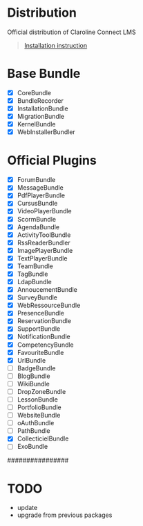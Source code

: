 # Distribution
Official distribution of Claroline Connect LMS

> [Installation instruction](https://github.com/claroline/Claroline/blob/master/README.md)

# Base Bundle

- [x] CoreBundle
- [x] BundleRecorder
- [x] InstallationBundle
- [x] MigrationBundle
- [x] KernelBundle
- [x] WebInstallerBundler

# Official Plugins

- [x] ForumBundle
- [x] MessageBundle
- [x] PdfPlayerBundle
- [x] CursusBundle
- [x] VideoPlayerBundle
- [x] ScormBundle
- [x] AgendaBundle
- [x] ActivityToolBundle
- [x] RssReaderBundler
- [x] ImagePlayerBundle
- [x] TextPlayerBundle
- [x] TeamBundle
- [x] TagBundle
- [x] LdapBundle
- [x] AnnoucementBundle
- [x] SurveyBundle
- [x] WebRessourceBundle
- [x] PresenceBundle
- [x] ReservationBundle
- [x] SupportBundle
- [x] NotificationBundle
- [x] CompetencyBundle
- [x] FavouriteBundle
- [x] UrlBundle
- [ ] BadgeBundle
- [ ] BlogBundle
- [ ] WikiBundle
- [ ] DropZoneBundle
- [ ] LessonBundle
- [ ] PortfolioBundle
- [ ] WebsiteBundle
- [ ] oAuthBundle
- [ ] PathBundle
- [x] CollecticielBundle
- [ ] ExoBundle

################

# TODO

- update
- upgrade from previous packages
